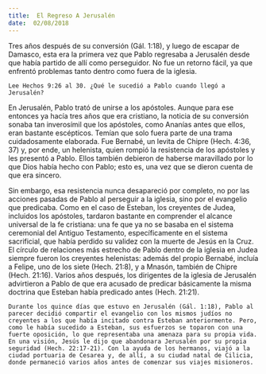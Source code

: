 ```yaml
---
title:  El Regreso A Jerusalén
date:  02/08/2018
---
```


Tres años después de su conversión (Gál. 1:18), y luego de escapar de Damasco, esta era la primera vez que Pablo regresaba a Jerusalén desde que había partido de allí como perseguidor. No fue un retorno fácil, ya que enfrentó problemas tanto dentro como fuera de la iglesia.

`Lee Hechos 9:26 al 30. ¿Qué le sucedió a Pablo cuando llegó a Jerusalén?`

En Jerusalén, Pablo trató de unirse a los apóstoles. Aunque para ese entonces ya hacía tres años que era cristiano, la noticia de su conversión sonaba tan inverosímil que los apóstoles, como Ananías antes que ellos, eran bastante escépticos. Temían que solo fuera parte de una trama cuidadosamente elaborada. Fue Bernabé, un levita de Chipre (Hech. 4:36, 37) y, por ende, un helenista, quien rompió la resistencia de los apóstoles y les presentó a Pablo. Ellos también debieron de haberse maravillado por lo que Dios había hecho con Pablo; esto es, una vez que se dieron cuenta de que era sincero.

Sin embargo, esa resistencia nunca desapareció por completo, no por las acciones pasadas de Pablo al perseguir a la iglesia, sino por el evangelio que predicaba. Como en el caso de Esteban, los creyentes de Judea, incluidos los apóstoles, tardaron bastante en comprender el alcance universal de la fe cristiana: una fe que ya no se basaba en el sistema ceremonial del Antiguo Testamento, específicamente en el sistema sacrificial, que había perdido su validez con la muerte de Jesús en la Cruz. El círculo de relaciones más estrecho de Pablo dentro de la iglesia en Judea siempre fueron los creyentes helenistas: además del propio Bernabé, incluía a Felipe, uno de los siete (Hech. 21:8), y a Mnasón, también de Chipre (Hech. 21:16). Varios años después, los dirigentes de la iglesia de Jerusalén advirtieron a Pablo de que era acusado de predicar básicamente la misma doctrina que Esteban había predicado antes (Hech. 21:21).

`Durante los quince días que estuvo en Jerusalén (Gál. 1:18), Pablo al parecer decidió compartir el evangelio con los mismos judíos no creyentes a los que había incitado contra Esteban anteriormente. Pero, como le había sucedido a Esteban, sus esfuerzos se toparon con una fuerte oposición, lo que representaba una amenaza para su propia vida. En una visión, Jesús le dijo que abandonara Jerusalén por su propia seguridad (Hech. 22:17-21). Con la ayuda de los hermanos, viajó a la ciudad portuaria de Cesarea y, de allí, a su ciudad natal de Cilicia, donde permaneció varios años antes de comenzar sus viajes misioneros.`